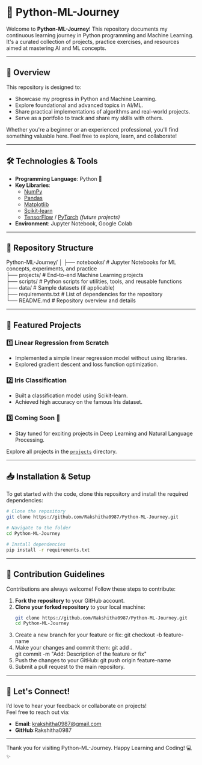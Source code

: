# 🌟 Python-ML-Journey

Welcome to **Python-ML-Journey**! This repository documents my continuous learning journey in Python programming and Machine Learning. It's a curated collection of projects, practice exercises, and resources aimed at mastering AI and ML concepts.

---

## 🚀 Overview

This repository is designed to:
- Showcase my progress in Python and Machine Learning.
- Explore foundational and advanced topics in AI/ML.
- Share practical implementations of algorithms and real-world projects.
- Serve as a portfolio to track and share my skills with others.

Whether you're a beginner or an experienced professional, you'll find something valuable here. Feel free to explore, learn, and collaborate!

---

## 🛠️ Technologies & Tools

- **Programming Language**: Python 🐍
- **Key Libraries**:
  - [NumPy](https://numpy.org/)
  - [Pandas](https://pandas.pydata.org/)
  - [Matplotlib](https://matplotlib.org/)
  - [Scikit-learn](https://scikit-learn.org/)
  - [TensorFlow](https://www.tensorflow.org/) / [PyTorch](https://pytorch.org/) *(future projects)*
- **Environment**: Jupyter Notebook, Google Colab

---

## 📂 Repository Structure

Python-ML-Journey/
│
├── notebooks/           # Jupyter Notebooks for ML concepts, experiments, and practice  
├── projects/            # End-to-end Machine Learning projects  
├── scripts/             # Python scripts for utilities, tools, and reusable functions  
├── data/                # Sample datasets (if applicable)  
├── requirements.txt     # List of dependencies for the repository  
└── README.md            # Repository overview and details  


---

## 📌 Featured Projects

### 1️⃣ **Linear Regression from Scratch**
- Implemented a simple linear regression model without using libraries.
- Explored gradient descent and loss function optimization.

### 2️⃣ **Iris Classification**
- Built a classification model using Scikit-learn.
- Achieved high accuracy on the famous Iris dataset.

### 3️⃣ **Coming Soon** 🚧
- Stay tuned for exciting projects in Deep Learning and Natural Language Processing.

Explore all projects in the [`projects`](projects/) directory.

---

## 📥 Installation & Setup

To get started with the code, clone this repository and install the required dependencies:

```bash
# Clone the repository
git clone https://github.com/Rakshitha0987/Python-ML-Journey.git

# Navigate to the folder
cd Python-ML-Journey

# Install dependencies
pip install -r requirements.txt
```

---

## 🤝 Contribution Guidelines  

Contributions are always welcome! Follow these steps to contribute:  

1. **Fork the repository** to your GitHub account.  
2. **Clone your forked repository** to your local machine:  
   ```bash
   git clone https://github.com/Rakshitha0987/Python-ML-Journey.git
   cd Python-ML-Journey
3. Create a new branch for your feature or fix:
git checkout -b feature-name
4. Make your changes and commit them:
git add .  
git commit -m "Add: Description of the feature or fix"  
5. Push the changes to your GitHub:
git push origin feature-name  
6. Submit a pull request to the main repository.

---

## 🌟 Let's Connect!

I’d love to hear your feedback or collaborate on projects!  
Feel free to reach out via:
- **Email**: krakshitha0987@gmail.com
- **GitHub**:Rakshitha0987

---

Thank you for visiting Python-ML-Journey.
Happy Learning and Coding! 💻✨
